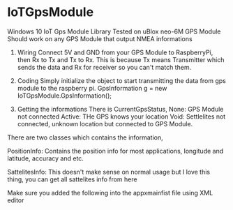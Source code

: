# IoTGpsModule
Windows 10 IoT Gps Module Library
Tested on uBlox neo-6M GPS Module
Should work on any GPS Module that output NMEA informations

1. Wiring
Connect 5V and GND from your GPS Module to RaspberryPi, then Rx to Tx and Tx to Rx. 
This is because Tx means Transmitter which sends the data and Rx for receiver so you can't match them.

2. Coding
Simply initialize the object to start transmitting the data from gps module to the raspberry pi.
GpsInformation g = new IoTGpsModule.GpsInformation();

3. Getting the informations
There is CurrentGpsStatus, 
None: GPS Module not connected
Active: THe GPS knows your location
Void: Settlelites not connected, unknown location but connected to GPS Module.

There are two classes which contains the information, 

PositionInfo: Contains the position info for most applications, longitude and latitude, accuracy and etc.

SattelitesInfo: This doesn't make sense on normal usage but I love this thing, you can get all sattelites info from here

Make sure you added the following into the appxmainfist file using XML editor


